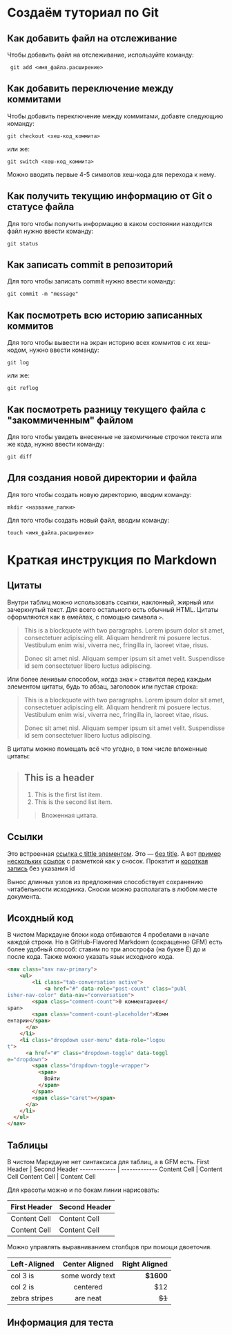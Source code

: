 # Создаём туториал по Git

## Как добавить файл на отслеживание

Чтобы добавить файл на отслеживание, используйте команду:

```
 git add <имя_файла.расширение>
```

## Как добавить переключение между коммитами

Чтобы добавить переключение между коммитами, добавте следующию команду:

```
git checkout <хеш-код_коммита>
```

или же:

```
git switch <хеш-код_коммита>
```

Можно вводить первые 4-5 символов хеш-кода для перехода к нему.

## Как получить текущию информацию от Git о статусе файла

Для того чтобы получить информацию в каком состоянии находится файл нужно ввести команду:

```
git status
```

## Как записать commit в репозиторий

Для того чтобы записать commit нужно ввести команду:

```
git commit -m "message"
```

## Как посмотреть всю историю записанных коммитов

Для того чтобы вывести на экран историю всех коммитов с их хеш-кодом, нужно ввести команду:

```
git log
```

или же:

```
git reflog
```

## Как посмотреть разницу текущего файла с "закоммиченным" файлом

Для того чтобы увидеть внесенные не закомичиные строчки текста или же кода, нужно ввести команду:

```
git diff
```

## Для создания новой директории и файла

Для того чтобы создать новую директорию, вводим команду:

```
mkdir <название_папки>
```

Для того чтобы создать новый файл, вводим команду:

```
touch <имя_файла.расширение>
```

# Краткая инструкция по Markdown

## Цитаты

Внутри таблиц можно использовать ссылки, наклонный,
жирный или зачеркнутый текст.
Для всего остального есть обычный HTML.
Цитаты оформляются как в емейлах, с помощью символа `>`.
> This is a blockquote with two paragraphs. Lorem ipsum
dolor sit amet,
> consectetuer adipiscing elit. Aliquam hendrerit mi
posuere lectus.
> Vestibulum enim wisi, viverra nec, fringilla in,
laoreet vitae, risus.
>
> Donec sit amet nisl. Aliquam semper ipsum sit amet
velit. Suspendisse
> id sem consectetuer libero luctus adipiscing.

Или более ленивым способом, когда знак `>` ставится
перед каждым элементом цитаты, будь то абзац, заголовок
или пустая строка:

> This is a blockquote with two paragraphs. Lorem ipsum
dolor sit amet,
consectetuer adipiscing elit. Aliquam hendrerit mi
posuere lectus.
Vestibulum enim wisi, viverra nec, fringilla in, laoreet
vitae, risus.
>
> Donec sit amet nisl. Aliquam semper ipsum sit amet
velit. Suspendisse
id sem consectetuer libero luctus adipiscing.

В цитаты можно помещать всё что угодно, в том числе
вложенные цитаты:

> ## This is a header
>
> 1. This is the first list item.
> 2. This is the second list item.
>
> > Вложенная цитата.

## Ссылки

Это встроенная [ссылка с tittle элементом](http://example.com/link "Я ссылка"). Это — [без title](http://example.com/link).
А вот [пример][1] [нескольких][2] [ссылок][id] с
разметкой как у сносок. Прокатит и [короткая запись][]
без указания id

[1]: http://example.com/ "Optional Title Here"
[2]: http://example.com/some
[id]: http://example.com/links (Optional Title Here)
[короткая запись]: http://example.com/short

Вынос длинных узлов из предложения способствует
сохранению читабельности исходника. Сноски можно
располагать в любом месте документа.

## Исохдный код

В чистом Маркдауне блоки кода отбиваются 4 пробелами в
начале каждой строки.
Но в GitHub-Flavored Markdown (сокращенно GFM) есть
более удобный способ: ставим по три апострофа (на букве
Ё) до и после кода. Также можно указать язык исходного
кода.

```html
<nav class="nav nav-primary">
    <ul>
        <li class="tab-conversation active">
            <a href="#" data-role="post-count" class="publ
isher-nav-color" data-nav="conversation">
        <span class="comment-count">0 комментариев</
span>
        <span class="comment-count-placeholder">Комм
ентарии</span>
      </a>
    </li>
    <li class="dropdown user-menu" data-role="logou
t">
      <a href="#" class="dropdown-toggle" data-toggl
e="dropdown">
        <span class="dropdown-toggle-wrapper">
          <span>
            Войти
          </span>
        </span>
        <span class="caret"></span>
      </a>
    </li>
  </ul>
</nav>
```

## Таблицы

В чистом Маркдауне нет синтаксиса для таблиц, а в GFM
есть.
First Header | Second Header
------------- | -------------
Content Cell | Content Cell
Content Cell | Content Cell

Для красоты можно и по бокам линии нарисовать:

 First Header | Second Header |
| ------------- | ------------- |
| Content Cell | Content Cell |
| Content Cell | Content Cell |

Можно управлять выравниванием столбцов при помощи
двоеточия.

| Left-Aligned | Center Aligned | Right Aligned |
|:------------- |:---------------:| -------------:|
| col 3 is | some wordy text | **$1600** |
| col 2 is | centered | $12 |
| zebra stripes | are neat | ~~$1~~ |

## Информация для теста
